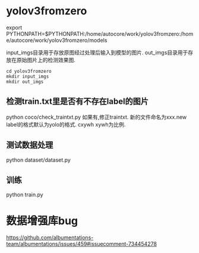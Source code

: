 # yolov3fromzero

export PYTHONPATH=$PYTHONPATH:/home/autocore/work/yolov3fromzero:/home/autocore/work/yolov3fromzero/models

input_imgs目录用于存放原图经过处理后输入到模型的图片.
out_imgs目录用于存放在原始图片上的检测效果图.

```
cd yolov3fromzero
mkdir input_imgs
mkdir out_imgs
```

## 检测train.txt里是否有不存在label的图片
python coco/check_traintxt.py
如果有,修正traintxt. 新的文件命名为xxx.new
label的格式默认为yolo的格式. cxywh xywh为比例.

## 测试数据处理
python dataset/dataset.py

## 训练
python train.py


# 数据增强库bug
https://github.com/albumentations-team/albumentations/issues/459#issuecomment-734454278

